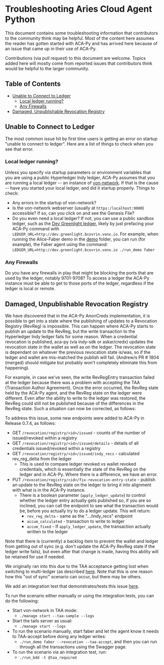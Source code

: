 # Troubleshooting Aries Cloud Agent Python <!-- omit in toc -->

This document contains some troubleshooting information that contributors to the
community think may be helpful. Most of the content here assumes the reader has
gotten started with ACA-Py and has arrived here because of an issue that came up
in their use of ACA-Py.

Contributions (via pull request) to this document are welcome. Topics added here
will mostly come from reported issues that contributors think would be helpful
to the larger community.

## Table of Contents <!-- omit in toc -->

- [Unable to Connect to Ledger](#unable-to-connect-to-ledger)
  - [Local ledger running?](#local-ledger-running)
  - [Any Firewalls](#any-firewalls)
- [Damaged, Unpublishable Revocation Registry](#damaged-unpublishable-revocation-registry)

## Unable to Connect to Ledger

The most common issue hit by first time users is getting an error on startup "unable to connect to ledger". Here are a list of things to check when you see that error.

### Local ledger running?

Unless you specify via startup parameters or environment variables that you are using a public Hyperledger Indy ledger, ACA-Py assumes that you are running a local ledger -- an instance of [von-network](https://github.com/bcgov/von-network).
If that is the cause -- have you started your local ledger, and did it startup properly.  Things to check:

- Any errors in the startup of von-network?
- Is the von-network webserver (usually at `https:/localhost:9000`) accessible? If so, can you click on and see the Genesis File?
- Do you even need a local ledger? If not, you can use a public sandbox ledger,
  such as the [Dev Greenlight ledger](), likely by just prefacing your ACA-Py
  command with `LEDGER_URL=http://dev.greenlight.bcovrin.vonx.io`. For example,
  when running the Alice-Faber demo in the [demo](../../demo) folder, you can run (for
  example), the Faber agent using the command:
  `LEDGER_URL=http://dev.greenlight.bcovrin.vonx.io ./run_demo faber`

### Any Firewalls

Do you have any firewalls in play that might be blocking the ports that are used by the ledger, notably 9701-9708? To access a ledger
the ACA-Py instance must be able to get to those ports of the ledger, regardless if the ledger is local or remote.

## Damaged, Unpublishable Revocation Registry

We have discovered that in the ACA-Py AnonCreds implementation, it is possible
to get into a state where the publishing of updates to a Revocation Registry
(RevReg) is impossible. This can happen where ACA-Py starts to publish an update
to the RevReg, but the write transaction to the Hyperledger Indy ledger fails
for some reason. When a credential revocation is published, aca-py (via indy-sdk
or askar/credx) updates the revocation state in the wallet as well as on the
ledger.  The revocation state is dependant on whatever the previous revocation
state is/was, so if the ledger and wallet are mis-matched the publish will fail.
(Andrew/s PR # 1804 (merged) should mitigate but probably won't completely
eliminate this from happening).

For example, in case we've seen, the write RevRegEntry transaction failed at the
ledger because there was a problem with accepting the TAA (Transaction Author
Agreement). Once the error occurred, the RevReg state held by the ACA-Py agent,
and the RevReg state on the ledger were different. Even after the ability to
write to the ledger was restored, the RevReg could still not be published
because of the differences in the RevReg state. Such a situation can now be
corrected, as follows:

To address this issue, some new endpoints were added to ACA-Py in Release 0.7.4,
as follows:

- GET `/revocation/registry/<id>/issued` - counts of the number of issued/revoked
  within a registry
- GET `/revocation/registry/<id>/issued/details` - details of all credentials
  issued/revoked within a registry
- GET `/revocation/registry/<id>/issued/indy_recs` - calculated rev_reg_delta from
  the ledger
  - This is used to compare ledger revoked vs wallet revoked credentials, which
    is essentially the state of the RevReg on the ledger and in ACA-Py. Where
    there is a difference, we have an error.
- PUT `/revocation/registry/<id>/fix-revocation-entry-state` - publish an update
  to the RevReg state on the ledger to bring it into alignment with what is in
  the ACA-Py instance.
  - There is a boolean parameter (`apply_ledger_update`) to control whether the
    ledger entry actually gets published so, if you are so inclined, you can
    call the endpoint to see what the transaction would be, before you actually
    try to do a ledger update.  This will return:
    - `rev_reg_delta` - same as the ".../indy_recs" endpoint
    - `accum_calculated` - transaction to write to ledger
    - `accum_fixed` - If `apply_ledger_update`, the transaction actually written
      to the ledger

Note that there is (currently) a backlog item to prevent the wallet and ledger
from getting out of sync (e.g. don't update the ACA-Py RevReg state if the
ledger write fails), but even after that change is made, having this ability
will be retained for use if needed.

We originally ran into this due to the TAA acceptance getting lost when
switching to multi-ledger (as described
[here](https://github.com/hyperledger/aries-cloudagent-python/blob/0.10.3/Multiledger.md#a-special-warning-for-taa-acceptance).
Note that this is one reason how this "out of sync" scenario can occur, but
there may be others.

We add an integration test that demonstrates/tests this issue [here](https://github.com/hyperledger/aries-cloudagent-python/blob/0.10.3/demo/features/taa-txn-author-acceptance.feature#L67).

To run the scenario either manually or using the integration tests, you can do the following:

- Start von-network in TAA mode:
  - `./manage start --taa-sample --logs`
- Start the tails server as usual:
  - `./manage start --logs`
- To run the scenario manually, start faber and let the agent know it needs to TAA-accept before doing any ledger writes:
  - `./run_demo faber --revocation --taa-accept`, and then you can run through all the transactions using the Swagger page.
- To run the scenario via an integration test, run:
  - `./run_bdd -t @taa_required`
